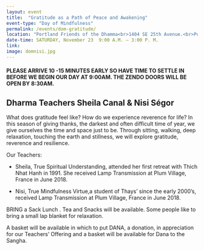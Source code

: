 ```yaml
---
layout: event
title:  "Gratitude as a Path of Peace and Awakening"
event-type: "Day of Mindfulness"
permalink: /events/dom-gratitude/
location: "Portland Friends of the Dhamma<br>1404 SE 25th Avenue.<br>Portland , OR"
date-time: SATURDAY, November 23  9:00 A.M. – 3:00 P. M.
link: 
image: domnisi.jpg
---
```


#### PLEASE ARRIVE 10 -15 MINUTES EARLY SO HAVE TIME TO SETTLE IN BEFORE WE BEGIN OUR DAY AT 9:00AM. THE ZENDO DOORS WILL BE OPEN BY 8:30AM.


## Dharma Teachers Sheila Canal & Nisi Ségor   


What does gratitude feel like?  How do we experience reverence for life?  In this season of giving thanks, the darkest and often difficult time of year, we give ourselves the time and space just to be. Through sitting, walking, deep relaxation, touching the earth and stillness, we will explore gratitude, reverence and resilience.


Our Teachers:

* Sheila, True Spiritual Understanding, attended her first retreat with Thich Nhat Hanh in 1991. She received Lamp Transmission at Plum Village, France in June 2018.

* Nisi, True Mindfulness Virtue,a student of Thays’ since the early 2000’s, received Lamp Transmission at Plum Village, France in June 2018.

BRING a Sack Lunch . Tea and Snacks will be available.  Some people like to bring a small lap blanket for relaxation. 

 

A basket will be available in which to put DANA, a donation, in appreciation for our Teachers’ Offering and a basket will be available for Dana to the Sangha.

